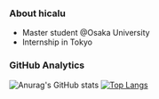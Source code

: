 ### About hicalu
- Master student @Osaka University
- Internship in Tokyo

### GitHub Analytics
![Anurag's GitHub stats](https://github-readme-stats.vercel.app/api?username=hshicalu&show_icons=true&theme=dracula)
[![Top Langs](https://github-readme-stats.vercel.app/api/top-langs/?username=hshicalu)](https://github.com/anuraghazra/github-readme-stats)
